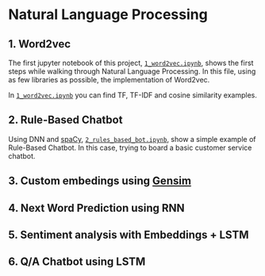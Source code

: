 # Natural Language Processing

## 1. Word2vec

The first jupyter notebook of this project, [`1_word2vec.ipynb`](1_word2vec.ipynb), shows the first steps while walking through Natural Language Processing. In this file, using as few libraries as possible, the implementation of Word2vec.

In [`1_word2vec.ipynb`](1_word2vec.ipynb) you can find TF, TF-IDF and cosine similarity examples.

## 2. Rule-Based Chatbot

Using DNN and [spaCy](https://spacy.io/), [`2_rules_based_bot.ipynb`](2_rules_based_bot.ipynb), show a simple example of Rule-Based Chatbot. In this case, trying to board a basic customer service chatbot.

## 3. Custom embedings using [Gensim](https://radimrehurek.com/gensim)

## 4. Next Word Prediction using RNN

## 5. Sentiment analysis with Embeddings + LSTM

## 6. Q/A Chatbot using LSTM
